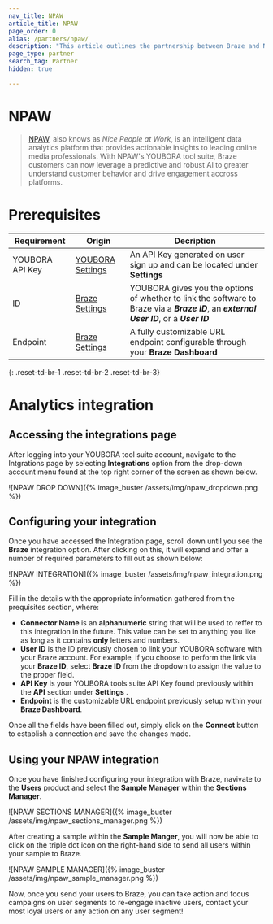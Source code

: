 ```yaml
---
nav_title: NPAW
article_title: NPAW
page_order: 0
alias: /partners/npaw/
description: "This article outlines the partnership between Braze and NPAW, an intelligent data analytics platform that provides actionable insights to leading online media professionals."
page_type: partner
search_tag: Partner
hidden: true

---
```


# NPAW

> [NPAW](https://nicepeopleatwork.com/), also knows as _Nice People at Work_, is an intelligent data analytics platform that provides actionable insights to leading online media professionals. With NPAW's YOUBORA tool suite, Braze customers can now leverage a predictive and robust AI to greater understand customer behavior and drive engagement accross platforms.

# Prerequisites

| Requirement   |Origin| Decription |
| --------------|------|-------------|
| YOUBORA API Key |[YOUBORA Settings](https://youbora.nicepeopleatwork.com/users/login)|An API Key generated on user sign up and can be located under **Settings** |
| ID |[Braze Settings](https://dashboard.braze.com/sign_in) | YOUBORA gives you the options of whether to link the software to Braze via a ***Braze ID***, an ***external User ID***, or a ***User ID*** |
| Endpoint |[Braze Settings](https://dashboard.braze.com/sign_in)| A fully customizable URL endpoint configurable through your **Braze Dashboard** |
{: .reset-td-br-1 .reset-td-br-2 .reset-td-br-3}

# Analytics integration

## Accessing the integrations page

After logging into your YOUBORA tool suite account, navigate to the Intgrations page by selecting **Integrations** option from the drop-down account menu found at the top right corner of the screen as shown below.

![NPAW DROP DOWN]({% image_buster /assets/img/npaw_dropdown.png %})

## Configuring your integration

Once you have accessed the Integration page, scroll down until you
see the **Braze** integration option. After clicking on this, it will expand and offer a number of required parameters to fill out as shown below:

![NPAW INTEGRATION]({% image_buster /assets/img/npaw_integration.png %})

Fill in the details with the appropriate information gathered from the prequisites section, where:
* **Connector Name** is an **alphanumeric** string that will be used to reffer to this integration in the future. This value can be set to anything you like as long as it contains **only** letters and numbers.
* **User ID** is the ID previously chosen to link your YOUBORA software with your Braze account. For example, if you choose to perform the link via your **Braze ID**, select **Braze ID** from the dropdown to assign the value to the proper field.
* **API Key** is your YOUBORA tools suite API Key found previously within the **API** section under **Settings** .
* **Endpoint** is the customizable URL endpoint previously setup within your **Braze Dashboard**.

Once all the fields have been filled out, simply click on the **Connect** button to establish a connection and save the changes made.

## Using your NPAW integration

Once you have finished configuring your integration with Braze, navivate to the **Users** product and select the **Sample Manager** within the **Sections Manager**.

![NPAW SECTIONS MANAGER]({% image_buster /assets/img/npaw_sections_manager.png %})

After creating a sample within the **Sample Manger**, you will now be able to click on the triple dot icon on the right-hand side to send all users within your sample to Braze.

![NPAW SAMPLE MANAGER]({% image_buster /assets/img/npaw_sample_manager.png %})

Now, once you send your users to Braze, you can take action and focus campaigns on user segments to re-engage inactive users, contact your most loyal users or any action on any user segment!
